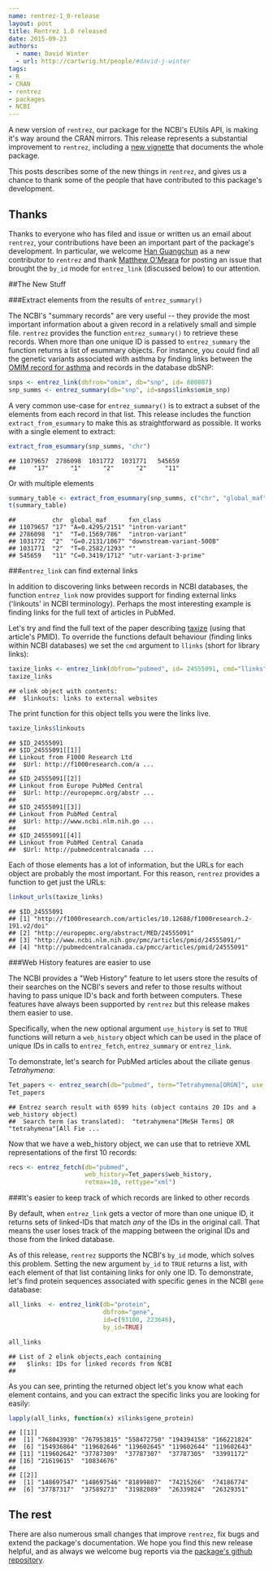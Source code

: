 ```yaml
---
name: rentrez-1_0-release
layout: post
title: Rentrez 1.0 released 
date: 2015-09-23
authors: 
  - name: David Winter
  - url: http://cartwrig.ht/people/#david-j-winter
tags:
- R
- CRAN
- rentrez
- packages
- NCBI
---
```



A new version of `rentrez`, our package for the NCBI's EUtils API, is making
it's way around the CRAN mirrors. This release represents a substantial
improvement to `rentrez`, including a [new vignette](https://cran.r-project.org/web/packages/rentrez/vignettes/rentrez_tutorial.html)
that documents the whole package. 

This posts describes some of the new things in `rentrez`, and gives us a chance
to thank some of the people that have contributed to this package's development. 

## Thanks

Thanks to everyone who has filed and issue or written us an email about `rentrez`, 
your contributions have been an important part of the package's development. In particular, we welcome
[Han Guangchun](http://ewrebio.me) as a new contributor to `rentrez` and thank 
[Matthew O'Meara](http://docking.org/~momeara/) for posting
an issue that brought the `by_id` mode for `entrez_link`  (discussed below) to our
attention.

##The New Stuff

###Extract elements from the results of `entrez_summary()`

The NCBI's "summary records" are very useful -- they provide the most important
information about a given record in a relatively small and simple file. `rentrez`
provides the function `entrez_summary()` to retrieve these records. When more
than one unique ID is passed to `entrez_summary` the function returns a list of
esummary objects. For instance, you could find all the genetic variants associated
with asthma by finding links between the [OMIM record for asthma](http://www.omim.org/entry/600807) and records in the database dbSNP:


```r
snps <- entrez_link(dbfrom="omim", db="snp", id= 600807)
snp_summs <- entrez_summary(db="snp", id=snps$links$omim_snp)
```

A very common use-case for `entrez_summary()` is to extract a subset of the
elements from each record in that list. This release includes the function
`extract_from_esummary` to make this as straightforward as possible. It works with
a single element to extract:


```r
extract_from_esummary(snp_summs, "chr")
```

```
## 11079657  2786098  1031772  1031771   545659 
##     "17"      "1"      "2"      "2"     "11"
```

Or with multiple elements

```r
summary_table <- extract_from_esummary(snp_summs, c("chr", "global_maf", "fxn_class"))
t(summary_table)
```

```
##          chr  global_maf      fxn_class                
## 11079657 "17" "A=0.4295/2151" "intron-variant"         
## 2786098  "1"  "T=0.1569/786"  "intron-variant"         
## 1031772  "2"  "G=0.2131/1067" "downstream-variant-500B"
## 1031771  "2"  "T=0.2582/1293" ""                       
## 545659   "11" "C=0.3419/1712" "utr-variant-3-prime"
```

###`entrez_link` can find external links

In addition to discovering links between records in NCBI databases, the function
`entrez_link` now provides support for finding external links ('linkouts' in
NCBI terminology). Perhaps the most interesting example is finding links for the
full text of articles in PubMed.

Let's try and find the full text of the paper describing [taxize](https://github.com/ropensci/taxize) (using that article's PMID). To
override the functions default behaviour (finding links within NCBI databases)
we set the `cmd` argument to `llinks` (short for library links):


```r
taxize_links <- entrez_link(dbfrom="pubmed", id= 24555091, cmd="llinks")
taxize_links
```

```
## elink object with contents:
##  $linkouts: links to external websites
```

The print function for this object tells you were the links live.


```r
taxize_links$linkouts
```

```
## $ID_24555091
## $ID_24555091[[1]]
## Linkout from F1000 Research Ltd 
##  $Url: http://f1000research.com/a ...
## 
## $ID_24555091[[2]]
## Linkout from Europe PubMed Central 
##  $Url: http://europepmc.org/abstr ...
## 
## $ID_24555091[[3]]
## Linkout from PubMed Central 
##  $Url: http://www.ncbi.nlm.nih.go ...
## 
## $ID_24555091[[4]]
## Linkout from PubMed Central Canada 
##  $Url: http://pubmedcentralcanada ...
```

Each of those elements has a lot of information, but the URLs for each object
are probably the most important. For this reason, `rentrez` provides a function
to get just the URLs:


```r
linkout_urls(taxize_links)
```

```
## $ID_24555091
## [1] "http://f1000research.com/articles/10.12688/f1000research.2-191.v2/doi"
## [2] "http://europepmc.org/abstract/MED/24555091"                           
## [3] "http://www.ncbi.nlm.nih.gov/pmc/articles/pmid/24555091/"              
## [4] "http://pubmedcentralcanada.ca/pmcc/articles/pmid/24555091"
```

###Web History features are easier to use

The NCBI provides a "Web History" feature to let users store the results of their
searches on the NCBI's severs and refer to those results without having to
pass unique ID's back and forth between computers. These features have always been
supported by `rentrez` but this release makes them easier to use.

Specifically, when the new optional argument `use_history` is set to `TRUE`
functions will return a `web_history` object which can be used in the place of unique
IDs in calls to `entrez_fetch`, `entrez_summary` or `entrez_link`.

To demonstrate, let's search for PubMed articles about the ciliate genus
_Tetrahymena_:



```r
Tet_papers <- entrez_search(db="pubmed", term="Tetrahymena[ORGN]", use_history=TRUE)
Tet_papers
```

```
## Entrez search result with 6599 hits (object contains 20 IDs and a web_history object)
##  Search term (as translated):  "tetrahymena"[MeSH Terms] OR "tetrahymena"[All Fie ...
```
Now that we have a web_history object, we can use that to retrieve XML representations
of the first 10 records:


```r
recs <- entrez_fetch(db="pubmed", 
                     web_history=Tet_papers$web_history, 
                     retmax=10, rettype="xml")
```

###It's easier to keep track of which records are linked to other records

By default, when `entrez_link` gets a vector of more than one unique ID, it
returns sets of linked-IDs that match _any_ of the IDs in the original call.
That means the user loses track of the mapping between the original IDs and those
from the linked database.

As of this release, `rentrez` supports the NCBI's `by_id` mode, which solves this problem. 
Setting the new argument `by_id` to `TRUE` returns a list, with each element of
that list containing links for only one ID. To demonstrate, let's find protein
sequences associated with specific genes in the NCBI `gene` database:



```r
all_links  <- entrez_link(db="protein", 
                          dbfrom="gene", 
                          id=c(93100, 223646),
                          by_id=TRUE)

all_links
```

```
## List of 2 elink objects,each containing
##   $links: IDs for linked records from NCBI
## 
```
 
As you can see, printing the returned object let's you know what each element
contains, and you can extract the specific links you are looking for easily:


```r
lapply(all_links, function(x) x$links$gene_protein)
```

```
## [[1]]
##  [1] "768043930" "767953815" "558472750" "194394158" "166221824"
##  [6] "154936864" "119602646" "119602645" "119602644" "119602643"
## [11] "119602642" "37787309"  "37787307"  "37787305"  "33991172" 
## [16] "21619615"  "10834676" 
## 
## [[2]]
##  [1] "148697547" "148697546" "81899807"  "74215266"  "74186774" 
##  [6] "37787317"  "37589273"  "31982089"  "26339824"  "26329351"
```


## The rest

There are also numerous small changes that improve `rentrez`, fix bugs and
extend the package's documentation. We hope you find this new release helpful,
and as always we welcome bug reports via the [package's github repository](https://github.com/ropensci/rentrez/issues).
